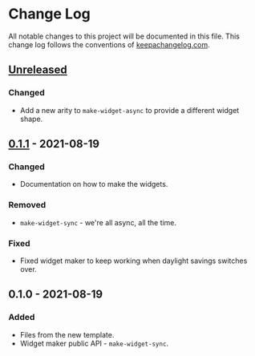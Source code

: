 # Change Log
All notable changes to this project will be documented in this file. This change log follows the conventions of [keepachangelog.com](http://keepachangelog.com/).

## [Unreleased]
### Changed
- Add a new arity to `make-widget-async` to provide a different widget shape.

## [0.1.1] - 2021-08-19
### Changed
- Documentation on how to make the widgets.

### Removed
- `make-widget-sync` - we're all async, all the time.

### Fixed
- Fixed widget maker to keep working when daylight savings switches over.

## 0.1.0 - 2021-08-19
### Added
- Files from the new template.
- Widget maker public API - `make-widget-sync`.

[Unreleased]: https://github.com/your-name/mars-rover-clj/compare/0.1.1...HEAD
[0.1.1]: https://github.com/your-name/mars-rover-clj/compare/0.1.0...0.1.1
